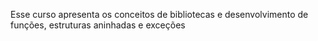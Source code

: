 Esse curso apresenta os conceitos de bibliotecas e desenvolvimento de funções, estruturas aninhadas e exceções
